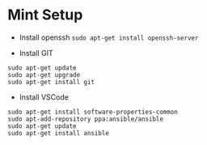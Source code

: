 # Mint Setup
- Install openssh
`sudo apt-get install openssh-server`

- Install GIT
```
sudo apt-get update
sudo apt-get upgrade
sudo apt-get install git
```

- Install VSCode
```
sudo apt-get install software-properties-common
sudo apt-add-repository ppa:ansible/ansible
sudo apt-get update
sudo apt-get install ansible
```

